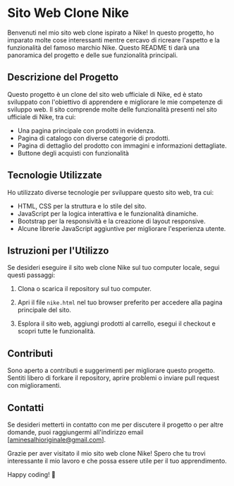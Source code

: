 # Sito Web Clone Nike

Benvenuti nel mio sito web clone ispirato a Nike! In questo progetto, ho imparato molte cose interessanti mentre cercavo di ricreare l'aspetto e la funzionalità del famoso marchio Nike. Questo README ti darà una panoramica del progetto e delle sue funzionalità principali.

## Descrizione del Progetto

Questo progetto è un clone del sito web ufficiale di Nike, ed è stato sviluppato con l'obiettivo di apprendere e migliorare le mie competenze di sviluppo web. Il sito comprende molte delle funzionalità presenti nel sito ufficiale di Nike, tra cui:

- Una pagina principale con prodotti in evidenza.
- Pagina di catalogo con diverse categorie di prodotti.
- Pagina di dettaglio del prodotto con immagini e informazioni dettagliate.
- Buttone degli acquisti con funzionalità

## Tecnologie Utilizzate

Ho utilizzato diverse tecnologie per sviluppare questo sito web, tra cui:

- HTML, CSS per la struttura e lo stile del sito.
- JavaScript per la logica interattiva e le funzionalità dinamiche.
- Bootstrap per la responsività e la creazione di layout responsive.
- Alcune librerie JavaScript aggiuntive per migliorare l'esperienza utente.

## Istruzioni per l'Utilizzo

Se desideri eseguire il sito web clone Nike sul tuo computer locale, segui questi passaggi:

1. Clona o scarica il repository sul tuo computer.

2. Apri il file `nike.html` nel tuo browser preferito per accedere alla pagina principale del sito.

3. Esplora il sito web, aggiungi prodotti al carrello, esegui il checkout e scopri tutte le funzionalità.

## Contributi

Sono aperto a contributi e suggerimenti per migliorare questo progetto. Sentiti libero di forkare il repository, aprire problemi o inviare pull request con miglioramenti.

## Contatti

Se desideri metterti in contatto con me per discutere il progetto o per altre domande, puoi raggiungermi all'indirizzo email [aminesalhioriginale@gmail.com].

Grazie per aver visitato il mio sito web clone Nike! Spero che tu trovi interessante il mio lavoro e che possa essere utile per il tuo apprendimento.

Happy coding! 👟
